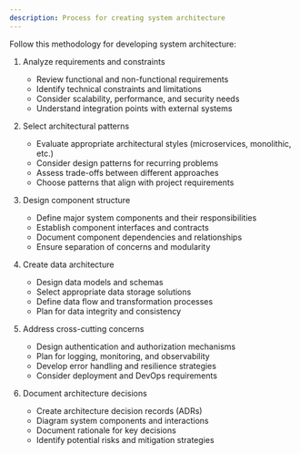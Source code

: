 ```yaml
---
description: Process for creating system architecture
---
```


Follow this methodology for developing system architecture:

1. Analyze requirements and constraints
   - Review functional and non-functional requirements
   - Identify technical constraints and limitations
   - Consider scalability, performance, and security needs
   - Understand integration points with external systems

2. Select architectural patterns
   - Evaluate appropriate architectural styles (microservices, monolithic, etc.)
   - Consider design patterns for recurring problems
   - Assess trade-offs between different approaches
   - Choose patterns that align with project requirements

3. Design component structure
   - Define major system components and their responsibilities
   - Establish component interfaces and contracts
   - Document component dependencies and relationships
   - Ensure separation of concerns and modularity

4. Create data architecture
   - Design data models and schemas
   - Select appropriate data storage solutions
   - Define data flow and transformation processes
   - Plan for data integrity and consistency

5. Address cross-cutting concerns
   - Design authentication and authorization mechanisms
   - Plan for logging, monitoring, and observability
   - Develop error handling and resilience strategies
   - Consider deployment and DevOps requirements

6. Document architecture decisions
   - Create architecture decision records (ADRs)
   - Diagram system components and interactions
   - Document rationale for key decisions
   - Identify potential risks and mitigation strategies
